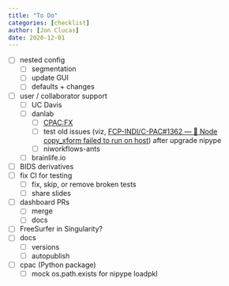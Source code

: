 ```yaml
---
title: "To Do"
categories: [checklist]
author: [Jon Clucas]
date: 2020-12-01
---
```

- [ ] nested config
    - [ ] segmentation
    - [ ] update GUI
    - [ ] defaults + changes
- [ ] user / collaborator support
    - [ ] UC Davis
    - [ ] danlab
       - [ ] [CPAC:FX](https://shnizzedy.github.io/lab-notebook/projects/c-pac-on-habanero)
       - [ ] test old issues (viz, [FCP-INDI/C-PAC#1362 — 🐛 Node copy_xform failed to run on host](https://github.com/FCP-INDI/C-PAC/issues/1362)) after upgrade nipype
       - [ ] niworkflows-ants
    - [ ] brainlife.io
- [ ] BIDS derivatives
- [ ] fix CI for testing
   - [ ] fix, skip, or remove broken tests
   - [ ] share slides
- [ ] dashboard PRs
   - [ ] merge
   - [ ] docs
- [ ] FreeSurfer in Singularity?
- [ ] docs
   - [ ] versions
   - [ ] autopublish
- [ ] cpac (Python package)
   - [ ] mock os.path.exists for nipype loadpkl